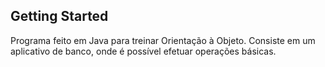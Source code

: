 ## Getting Started

Programa feito em Java para treinar Orientação à Objeto. Consiste em um aplicativo de banco, onde é possível efetuar operações básicas.
